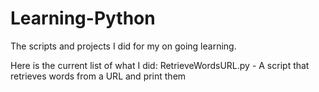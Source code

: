 # Learning-Python
The scripts and projects I did for my on going learning.

Here is the current list of what I did:
RetrieveWordsURL.py - A script that retrieves words from a URL and print them 
